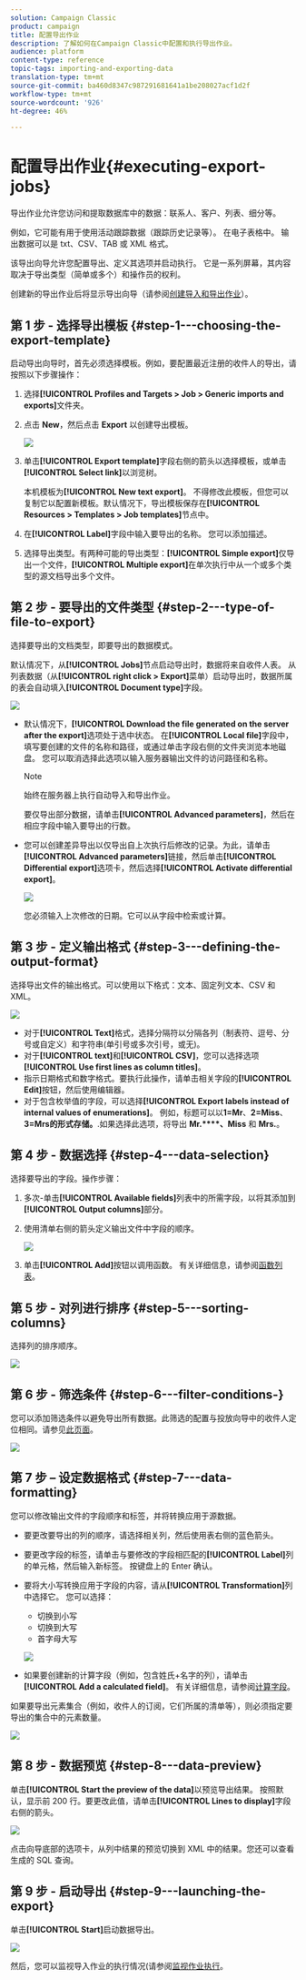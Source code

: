 ```yaml
---
solution: Campaign Classic
product: campaign
title: 配置导出作业
description: 了解如何在Campaign Classic中配置和执行导出作业。
audience: platform
content-type: reference
topic-tags: importing-and-exporting-data
translation-type: tm+mt
source-git-commit: ba460d8347c987291681641a1be208027acf1d2f
workflow-type: tm+mt
source-wordcount: '926'
ht-degree: 46%

---
```



# 配置导出作业{#executing-export-jobs}

导出作业允许您访问和提取数据库中的数据：联系人、客户、列表、细分等。

例如，它可能有用于使用活动跟踪数据（跟踪历史记录等）。 在电子表格中。 输出数据可以是 txt、CSV、TAB 或 XML 格式。

该导出向导允许您配置导出、定义其选项并启动执行。 它是一系列屏幕，其内容取决于导出类型（简单或多个）和操作员的权利。

创建新的导出作业后将显示导出向导（请参阅[创建导入和导出作业](../../platform/using/creating-import-export-jobs.md)）。

## 第 1 步 - 选择导出模板 {#step-1---choosing-the-export-template}

启动导出向导时，首先必须选择模板。例如，要配置最近注册的收件人的导出，请按照以下步骤操作：

1. 选择&#x200B;**[!UICONTROL Profiles and Targets > Job > Generic imports and exports]**&#x200B;文件夹。
1. 点击 **New**，然后点击 **Export** 以创建导出模板。

   ![](assets/s_ncs_user_export_wizard01.png)

1. 单击&#x200B;**[!UICONTROL Export template]**&#x200B;字段右侧的箭头以选择模板，或单击&#x200B;**[!UICONTROL Select link]**&#x200B;以浏览树。

   本机模板为&#x200B;**[!UICONTROL New text export]**。 不得修改此模板，但您可以复制它以配置新模板。默认情况下，导出模板保存在&#x200B;**[!UICONTROL Resources > Templates > Job templates]**&#x200B;节点中。

1. 在&#x200B;**[!UICONTROL Label]**&#x200B;字段中输入要导出的名称。 您可以添加描述。
1. 选择导出类型。有两种可能的导出类型：**[!UICONTROL Simple export]**&#x200B;仅导出一个文件，**[!UICONTROL Multiple export]**&#x200B;在单次执行中从一个或多个类型的源文档导出多个文件。

## 第 2 步 - 要导出的文件类型 {#step-2---type-of-file-to-export}

选择要导出的文档类型，即要导出的数据模式。

默认情况下，从&#x200B;**[!UICONTROL Jobs]**&#x200B;节点启动导出时，数据将来自收件人表。 从列表数据（从&#x200B;**[!UICONTROL right click > Export]**&#x200B;菜单）启动导出时，数据所属的表会自动填入&#x200B;**[!UICONTROL Document type]**&#x200B;字段。

![](assets/s_ncs_user_export_wizard02.png)

* 默认情况下，**[!UICONTROL Download the file generated on the server after the export]**&#x200B;选项处于选中状态。 在&#x200B;**[!UICONTROL Local file]**&#x200B;字段中，填写要创建的文件的名称和路径，或通过单击字段右侧的文件夹浏览本地磁盘。 您可以取消选择此选项以输入服务器输出文件的访问路径和名称。

   >[!NOTE]
   >
   >始终在服务器上执行自动导入和导出作业。
   >
   >要仅导出部分数据，请单击&#x200B;**[!UICONTROL Advanced parameters]**，然后在相应字段中输入要导出的行数。

* 您可以创建差异导出以仅导出自上次执行后修改的记录。为此，请单击&#x200B;**[!UICONTROL Advanced parameters]**&#x200B;链接，然后单击&#x200B;**[!UICONTROL Differential export]**&#x200B;选项卡，然后选择&#x200B;**[!UICONTROL Activate differential export]**。

   ![](assets/s_ncs_user_export_wizard02_b.png)

   您必须输入上次修改的日期。它可以从字段中检索或计算。

## 第 3 步 - 定义输出格式 {#step-3---defining-the-output-format}

选择导出文件的输出格式。可以使用以下格式：文本、固定列文本、CSV 和 XML。

![](assets/s_ncs_user_export_wizard03.png)

* 对于&#x200B;**[!UICONTROL Text]**&#x200B;格式，选择分隔符以分隔各列（制表符、逗号、分号或自定义）和字符串(单引号或多次引号，或无)。
* 对于&#x200B;**[!UICONTROL text]**&#x200B;和&#x200B;**[!UICONTROL CSV]**，您可以选择选项&#x200B;**[!UICONTROL Use first lines as column titles]**。
* 指示日期格式和数字格式。要执行此操作，请单击相关字段的&#x200B;**[!UICONTROL Edit]**&#x200B;按钮，然后使用编辑器。
* 对于包含枚举值的字段，可以选择&#x200B;**[!UICONTROL Export labels instead of internal values of enumerations]**。 例如，标题可以以&#x200B;**1=Mr**、**2=Miss**、**3=Mrs的形式存储。**.如果选择此选项，将导出 **Mr.****、Miss** 和 **Mrs.**。

## 第 4 步 - 数据选择 {#step-4---data-selection}

选择要导出的字段。操作步骤：

1. 多次-单击&#x200B;**[!UICONTROL Available fields]**&#x200B;列表中的所需字段，以将其添加到&#x200B;**[!UICONTROL Output columns]**&#x200B;部分。
1. 使用清单右侧的箭头定义输出文件中字段的顺序。

   ![](assets/s_ncs_user_export_wizard04.png)

1. 单击&#x200B;**[!UICONTROL Add]**&#x200B;按钮以调用函数。 有关详细信息，请参阅[函数列表](../../platform/using/defining-filter-conditions.md#list-of-functions)。

## 第 5 步 - 对列进行排序 {#step-5---sorting-columns}

选择列的排序顺序。

![](assets/s_ncs_user_export_wizard05.png)

## 第 6 步 - 筛选条件 {#step-6---filter-conditions-}

您可以添加筛选条件以避免导出所有数据。此筛选的配置与投放向导中的收件人定位相同。请参见[此页面](../../delivery/using/steps-defining-the-target-population.md)。

![](assets/s_ncs_user_export_wizard05_b.png)

## 第 7 步 – 设定数据格式 {#step-7---data-formatting}

您可以修改输出文件的字段顺序和标签，并将转换应用于源数据。

* 要更改要导出的列的顺序，请选择相关列，然后使用表右侧的蓝色箭头。
* 要更改字段的标签，请单击与要修改的字段相匹配的&#x200B;**[!UICONTROL Label]**&#x200B;列的单元格，然后输入新标签。 按键盘上的 Enter 确认。
* 要将大小写转换应用于字段的内容，请从&#x200B;**[!UICONTROL Transformation]**&#x200B;列中选择它。 您可以选择：

   * 切换到小写
   * 切换到大写
   * 首字母大写

   ![](assets/s_ncs_user_export_wizard06.png)

* 如果要创建新的计算字段（例如，包含姓氏+名字的列），请单击&#x200B;**[!UICONTROL Add a calculated field]**。 有关详细信息，请参阅[计算字段](../../platform/using/executing-import-jobs.md#calculated-fields)。

如果要导出元素集合（例如，收件人的订阅，它们所属的清单等），则必须指定要导出的集合中的元素数量。

![](assets/s_ncs_user_export_wizard06_c.png)

## 第 8 步 - 数据预览 {#step-8---data-preview}

单击&#x200B;**[!UICONTROL Start the preview of the data]**&#x200B;以预览导出结果。 按照默认，显示前 200 行。要更改此值，请单击&#x200B;**[!UICONTROL Lines to display]**&#x200B;字段右侧的箭头。

![](assets/s_ncs_user_export_wizard07.png)

点击向导底部的选项卡，从列中结果的预览切换到 XML 中的结果。您还可以查看生成的 SQL 查询。

## 第 9 步 - 启动导出 {#step-9---launching-the-export}

单击&#x200B;**[!UICONTROL Start]**&#x200B;启动数据导出。

![](assets/s_ncs_user_export_wizard08.png)

然后，您可以监视导入作业的执行情况(请参阅[监视作业执行](../../platform/using/monitoring-jobs-execution.md)。
